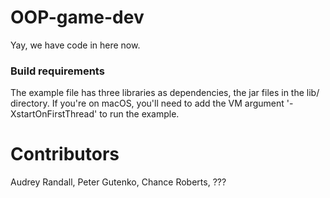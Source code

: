 # OOP-game-dev
Yay, we have code in here now.

### Build requirements
The example file has three libraries as dependencies, the jar files in the lib/ directory.
If you're on macOS, you'll need to add the VM argument '-XstartOnFirstThread' to run the example.

# Contributors

Audrey Randall, Peter Gutenko, Chance Roberts, ???
